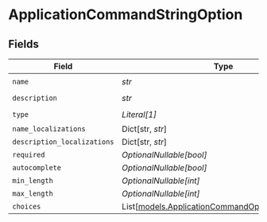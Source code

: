 # ApplicationCommandStringOption


## Fields

| Field                                                                                                  | Type                                                                                                   | Required                                                                                               | Description                                                                                            |
| ------------------------------------------------------------------------------------------------------ | ------------------------------------------------------------------------------------------------------ | ------------------------------------------------------------------------------------------------------ | ------------------------------------------------------------------------------------------------------ |
| `name`                                                                                                 | *str*                                                                                                  | :heavy_check_mark:                                                                                     | N/A                                                                                                    |
| `description`                                                                                          | *str*                                                                                                  | :heavy_check_mark:                                                                                     | N/A                                                                                                    |
| `type`                                                                                                 | *Literal[1]*                                                                                           | :heavy_check_mark:                                                                                     | N/A                                                                                                    |
| `name_localizations`                                                                                   | Dict[str, *str*]                                                                                       | :heavy_minus_sign:                                                                                     | N/A                                                                                                    |
| `description_localizations`                                                                            | Dict[str, *str*]                                                                                       | :heavy_minus_sign:                                                                                     | N/A                                                                                                    |
| `required`                                                                                             | *OptionalNullable[bool]*                                                                               | :heavy_minus_sign:                                                                                     | N/A                                                                                                    |
| `autocomplete`                                                                                         | *OptionalNullable[bool]*                                                                               | :heavy_minus_sign:                                                                                     | N/A                                                                                                    |
| `min_length`                                                                                           | *OptionalNullable[int]*                                                                                | :heavy_minus_sign:                                                                                     | N/A                                                                                                    |
| `max_length`                                                                                           | *OptionalNullable[int]*                                                                                | :heavy_minus_sign:                                                                                     | N/A                                                                                                    |
| `choices`                                                                                              | List[[models.ApplicationCommandOptionStringChoice](../models/applicationcommandoptionstringchoice.md)] | :heavy_minus_sign:                                                                                     | N/A                                                                                                    |